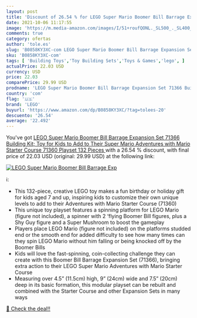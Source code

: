 ```yaml
---
layout: post
title: 'Discount of 26.54 % for LEGO Super Mario Boomer Bill Barrage Exp'
date: 2021-10-06 11:17:55
image: 'https://m.media-amazon.com/images/I/51+roufQONL._SL500_._SL400_.jpg'
comments: true
category: ofertas
author: 'tole.es'
slug: 'B0858KY3XC-com LEGO Super Mario Boomer Bill Barrage Expansion Set 71366...'
sku: 'B0858KY3XC-com'
tags: [ 'Building Toys','Toy Building Sets','Toys & Games','lego', ]
actualPrice: 22.03 USD
currency: USD
price: 22.03
comparePrice: 29.99 USD
prodname: 'LEGO Super Mario Boomer Bill Barrage Expansion Set 71366 Building Kit; Toy for Kids to Add to Their Super Mario Adventures with Mario Starter Course  71360  Playset  132 Pieces '
country: 'com'
flag: '🇺🇸'
brand: 'LEGO'
buyurl: 'https://www.amazon.com/dp/B0858KY3XC/?tag=tolees-20'
descuento: '26.54'
average: '22.492'
---
```


You've got [LEGO Super Mario Boomer Bill Barrage Expansion Set 71366 Building Kit; Toy for Kids to Add to Their Super Mario Adventures with Mario Starter Course  71360  Playset  132 Pieces ](https://www.amazon.com/dp/B0858KY3XC/?tag=tolees-20) with a  26.54 % discount, with final price of 22.03 USD (original: 29.99 USD) at the following link:

[![LEGO Super Mario Boomer Bill Barrage Exp](https://m.media-amazon.com/images/I/51+roufQONL._SL500_._SL400_.jpg)](https://www.amazon.com/dp/B0858KY3XC/?tag=tolees-20)

ℹ️:

- This 132-piece, creative LEGO toy makes a fun birthday or holiday gift for kids aged 7 and up, inspiring kids to customize their own unique levels to add to their Adventures with Mario Starter Course (71360)
- This unique toy playset features a spinning platform for LEGO Mario (figure not included), a spinner with 2 ‘flying Boomer Bill figures, plus a Shy Guy figure and a Super Mushroom to boost the gameplay
- Players place LEGO Mario (figure not included) on the platforms studded end or the smooth end for added difficulty to see how many times can they spin LEGO Mario without him falling or being knocked off by the Boomer Bills
- Kids will love the fast-spinning, coin-collecting challenge they can create with this Boomer Bill Barrage Expansion Set (71366), bringing extra action to their LEGO Super Mario Adventures with Mario Starter Course
- Measuring over 4.5” (11.5cm) high, 9” (24cm) wide and 7.5” (20cm) deep in its basic formation, this modular playset can be rebuilt and combined with the Starter Course and other Expansion Sets in many ways

[🛒 Check the deal!!](https://www.amazon.com/dp/B0858KY3XC/?tag=tolees-20)
